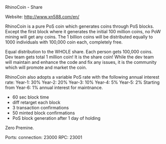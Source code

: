 
RhinoCoin - Share

Website: http://www.xn588.com/en/

RhinoCoin is a pure PoS coin which generates coins through PoS blocks.  Except the first block where it generates the initial 100 million coins, no PoW mining will get any coins. The 1 billion coins will be distributed equally to 1000 individuals with 100,000 coin each, completely free.

Equal distribution to the WHOLE share. Each person gets 100,000 coins.  Dev team gets total 1 million coin! It is the share coin! While the dev team will maintain and enhance the code and fix any issues, it is the community which will promote and market the coin.

RhinoCoin also adopts a variable PoS rate with the following annual interest rate:
Year-1: 30%
Year-2: 20%
Year-3: 10%
Year-4: 5%
Year-5: 2%
Starting from Year-6: 1% annual interest for maintnance.

- 60 sec block time
- diff retarget each block
- 3 transaction confirmations
- 50 minted block confirmations
- PoS block generation after 1 day of holding

Zero Premine.

Ports:
connection:	23000
RPC:			23001
